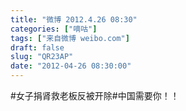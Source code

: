 ```yaml
---
title: "微博 2012.4.26 08:30"
categories: ["嘀咕"]
tags: ["来自微博 weibo.com"]
draft: false
slug: "QR23AP"
date: "2012-04-26 08:30:00"
---
```


<p>#女子捐肾救老板反被开除#中国需要你！！ ​​​​</p>
